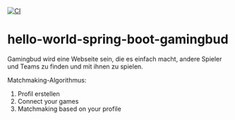 [![CI](https://github.com/MohanadAlAbiad/hello-world-spring-boot-gamingbud/actions/workflows/tests.yml/badge.svg)](https://github.com/MohanadAlAbiad/hello-world-spring-boot-gamingbud/actions/workflows/tests.yml)

# hello-world-spring-boot-gamingbud

Gamingbud wird eine Webseite sein, die es einfach macht, andere Spieler und Teams zu finden und mit ihnen zu spielen.

Matchmaking-Algorithmus:

1. Profil erstellen
2. Connect your games
2. Matchmaking based on your profile
